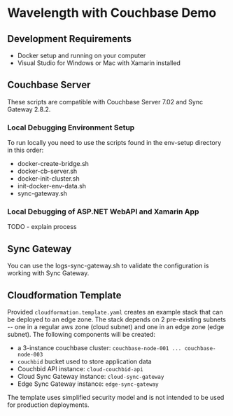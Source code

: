 # Wavelength with Couchbase Demo  

## Development Requirements

- Docker setup and running on your computer
- Visual Studio for Windows or Mac with Xamarin installed

## Couchbase Server

These scripts are compatible with Couchbase Server 7.02 and Sync Gateway 2.8.2.  

### Local Debugging Environment Setup

To run locally you need to use the scripts found in the env-setup directory in this order:

- docker-create-bridge.sh
- docker-cb-server.sh
- docker-init-cluster.sh
- init-docker-env-data.sh
- sync-gateway.sh
 
### Local Debugging of ASP.NET WebAPI and Xamarin App 

TODO - explain process

## Sync Gateway

You can use the logs-sync-gateway.sh to validate the configuration is working with Sync Gateway.

## Cloudformation Template
Provided `cloudformation.template.yaml` creates an example stack that can be deployed to an edge zone.
The stack depends on 2 pre-existing subnets -- one in a regular aws zone (cloud subnet) and one in an edge zone (edge subnet).
The following components will be created:
- a 3-instance couchbase cluster: `couchbase-node-001 ... couchbase-node-003`
- `couchbid` bucket used to store application data
- Couchbid API instance: `cloud-couchbid-api`
- Cloud Sync Gateway instance: `cloud-sync-gateway`
- Edge Sync Gateway instance: `edge-sync-gateway`

The template uses simplified security model and is not intended to be used for production deployments.

